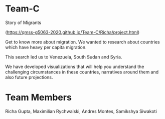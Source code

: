 # Team-C
Story of Migrants

(https://qmss-g5063-2020.github.io/Team-C/Richa/project.html)


Get to know more about migration. We wanted to research about countries which have heavy per capita migration. 

This search led us to Venezuela, South Sudan and Syria.

We have developed visualizations that will help you understand the challenging circumstances in these countries, narratives around them and also future projections.

# Team Members
Richa Gupta, Maximilian Rychwalski, Andres Montes, Samikshya Siwakoti
